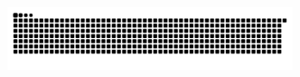 <picture align="center">
  <source media="(prefers-color-scheme: red)" srcset="https://raw.githubusercontent.com/KaueFernandes01/KaueFernandes01/output/github-contribution-grid-snake-dark.svg">
  <source media="(prefers-color-scheme: light)" srcset="https://raw.githubusercontent.com/KaueFernandes01/KaueFernandes01/output/github-contribution-grid-snake-dark.svg">
  <img align="center" alt="github contribution grid snake animation" src="https://raw.githubusercontent.com/KaueFernandes01/KaueFernandes01/output/github-contribution-grid-snake.svg">
</picture>
